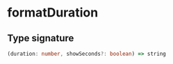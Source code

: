 # formatDuration

## Type signature

<!-- prettier-ignore-start -->
```typescript
(duration: number, showSeconds?: boolean) => string
```
<!-- prettier-ignore-end -->
